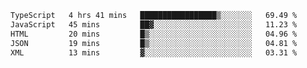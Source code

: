 <!--START_SECTION:waka-->

```txt
TypeScript   4 hrs 41 mins   █████████████████▒░░░░░░░   69.49 %
JavaScript   45 mins         ██▓░░░░░░░░░░░░░░░░░░░░░░   11.23 %
HTML         20 mins         █▒░░░░░░░░░░░░░░░░░░░░░░░   04.96 %
JSON         19 mins         █▒░░░░░░░░░░░░░░░░░░░░░░░   04.81 %
XML          13 mins         ▓░░░░░░░░░░░░░░░░░░░░░░░░   03.31 %
```

<!--END_SECTION:waka-->
